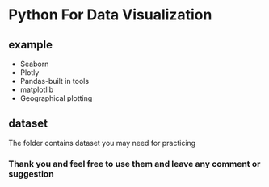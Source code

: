 # Python For Data Visualization

## example
* Seaborn
* Plotly
* Pandas-built in tools
* matplotlib
* Geographical plotting

## dataset
The folder contains dataset you may need for practicing


### Thank you and feel free to use them and leave any comment or suggestion

